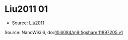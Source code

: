 <a name="material" />

# Liu2011 01
<script type="application/ld+json">
  {
    "@context": "https://schema.org/",
    "@type": "ChemicalSubstance",
    "@id": "https://egonw.github.io/nanowiki/nanowiki82.html#material",
    "http://purl.org/dc/terms/conformsTo":
      {
        "@type": "CreativeWork",
        "@id": "https://bioschemas.org/profiles/ChemicalSubstance/0.4-RELEASE/"
      },
    "identfier": "82",
    "name": "Liu2011 01",
    "url": "https://egonw.github.io/nanowiki/nanowiki82.html#material",
    "sameAs": "http://127.0.0.1/mediawiki/index.php/Special:URIResolver/Liu2011_01"
  }
</script>


* Source: [Liu2011](articleLiu2011.md)


Source: NanoWiki 6, doi:[10.6084/m9.figshare.11897205.v1](https://doi.org/10.6084/m9.figshare.11897205.v1)
